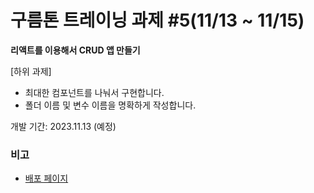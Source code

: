 # 구름톤 트레이닝 과제 #5(11/13 ~ 11/15)

**리액트를 이용해서 CRUD 앱 만들기**

[하위 과제]

-   최대한 컴포넌트를 나눠서 구현합니다.
-   폴더 이름 및 변수 이름을 명확하게 작성합니다.

개발 기간: 2023.11.13 (예정)

### 비고

-   [배포 페이지](https://bearwithpy.github.io/goorm-budget-calc/)
